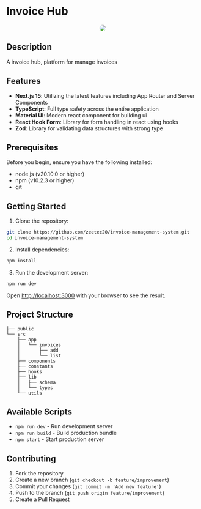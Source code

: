 # Invoice Hub

<div align="center">
<img src="https://invoiceshub.vercel.app/mockup.jpeg" style="border-radius: 10px;">
</div>

## Description

A invoice hub, platform for manage invoices

## Features

- **Next.js 15**: Utilizing the latest features including App Router and Server Components
- **TypeScript**: Full type safety across the entire application
- **Material UI**: Modern react component for building ui
- **React Hook Form**: Library for form handling in react using hooks
- **Zod**: Library for validating data structures with strong type

## Prerequisites

Before you begin, ensure you have the following installed:
- node.js (v20.10.0 or higher)
- npm (v10.2.3 or higher)
- git

## Getting Started

1. Clone the repository:
```bash
git clone https://github.com/zeetec20/invoice-management-system.git
cd invoice-management-system
```

2. Install dependencies:
```bash
npm install
```

3. Run the development server:
```bash
npm run dev
```

Open [http://localhost:3000](http://localhost:3000) with your browser to see the result.

## Project Structure

```
├── public
└── src
    ├── app
    │   └── invoices
    │       ├── add
    │       └── list
    ├── components
    ├── constants
    ├── hooks
    ├── lib
    │   ├── schema
    │   └── types
    └── utils
```

## Available Scripts

- `npm run dev` - Run development server
- `npm run build` - Build production bundle
- `npm start` - Start production server

## Contributing

1. Fork the repository
2. Create a new branch (`git checkout -b feature/improvement`)
3. Commit your changes (`git commit -m 'Add new feature'`)
4. Push to the branch (`git push origin feature/improvement`)
5. Create a Pull Request
